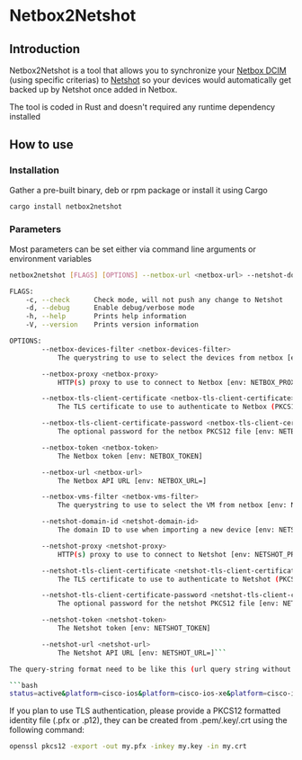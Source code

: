 # Netbox2Netshot

## Introduction

Netbox2Netshot is a tool that allows you to synchronize your [Netbox DCIM](https://github.com/netbox-community/netbox) (using specific criterias) to [Netshot](https://github.com/netfishers-onl/Netshot)  so your devices would automatically get backed up by Netshot once added in Netbox.

The tool is coded in Rust and doesn't required any runtime dependency installed

## How to use

### Installation

Gather a pre-built binary, deb or rpm package or install it using Cargo

```bash
cargo install netbox2netshot
```

### Parameters

Most parameters can be set either via command line arguments or environment variables

```bash
netbox2netshot [FLAGS] [OPTIONS] --netbox-url <netbox-url> --netshot-domain-id <netshot-domain-id> --netshot-token <netshot-token> --netshot-url <netshot-url>

FLAGS:
    -c, --check      Check mode, will not push any change to Netshot
    -d, --debug      Enable debug/verbose mode
    -h, --help       Prints help information
    -V, --version    Prints version information

OPTIONS:
        --netbox-devices-filter <netbox-devices-filter>
            The querystring to use to select the devices from netbox [env: NETBOX_DEVICES_FILTER=]  [default: ]

        --netbox-proxy <netbox-proxy>
            HTTP(s) proxy to use to connect to Netbox [env: NETBOX_PROXY=]

        --netbox-tls-client-certificate <netbox-tls-client-certificate>
            The TLS certificate to use to authenticate to Netbox (PKCS12 format) [env: NETBOX_TLS_CLIENT_CERTIFICATE=]

        --netbox-tls-client-certificate-password <netbox-tls-client-certificate-password>
            The optional password for the netbox PKCS12 file [env: NETBOX_TLS_CLIENT_CERTIFICATE_PASSWORD=]

        --netbox-token <netbox-token>
            The Netbox token [env: NETBOX_TOKEN]

        --netbox-url <netbox-url>
            The Netbox API URL [env: NETBOX_URL=]

        --netbox-vms-filter <netbox-vms-filter>
            The querystring to use to select the VM from netbox [env: NETBOX_VMS_FILTER=]

        --netshot-domain-id <netshot-domain-id>
            The domain ID to use when importing a new device [env: NETSHOT_DOMAIN_ID=]

        --netshot-proxy <netshot-proxy>
            HTTP(s) proxy to use to connect to Netshot [env: NETSHOT_PROXY=]

        --netshot-tls-client-certificate <netshot-tls-client-certificate>
            The TLS certificate to use to authenticate to Netshot (PKCS12 format) [env: NETSHOT_TLS_CLIENT_CERTIFICATE=]

        --netshot-tls-client-certificate-password <netshot-tls-client-certificate-password>
            The optional password for the netshot PKCS12 file [env: NETSHOT_TLS_CLIENT_CERTIFICATE_PASSWORD=]

        --netshot-token <netshot-token>
            The Netshot token [env: NETSHOT_TOKEN]

        --netshot-url <netshot-url>
            The Netshot API URL [env: NETSHOT_URL=]```

The query-string format need to be like this (url query string without the `?`):

```bash
status=active&platform=cisco-ios&platform=cisco-ios-xe&platform=cisco-ios-xr&platform=cisco-nx-os&platform=juniper-junos&has_primary_ip=true&tenant_group=network
```

If you plan to use TLS authentication, please provide a PKCS12 formatted identity file (.pfx or .p12), they can be created from .pem/.key/.crt using the following command:
```bash
openssl pkcs12 -export -out my.pfx -inkey my.key -in my.crt
```
